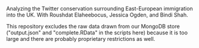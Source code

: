 Analyzing the Twitter conservation surrounding East-European immigration into the UK. With Roushdat Elaheebocus, Jessica Ogden, and Bindi Shah.

This repository excludes the raw data drawn from our MongoDB store ("output.json" and "complete.RData" in the scripts here) because it is too large and there are probably proprietary restrictions as well.